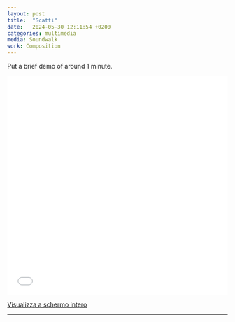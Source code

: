 ```yaml
---
layout: post
title:  "Scatti"
date:   2024-05-30 12:11:54 +0200
categories: multimedia
media: Soundwalk
work: Composition
---
```


Put a brief demo of around 1 minute.

<iframe width="100%" height="500px" frameborder="0" allowfullscreen allow="geolocation" src="//umap.openstreetmap.fr/it/map/mappa-senza-nome_1076715?scaleControl=false&miniMap=false&scrollWheelZoom=false&zoomControl=true&editMode=disabled&moreControl=true&searchControl=null&tilelayersControl=null&embedControl=null&datalayersControl=true&onLoadPanel=none&captionBar=false&captionMenus=true"></iframe><p><a href="//umap.openstreetmap.fr/it/map/mappa-senza-nome_1076715?scaleControl=false&miniMap=false&scrollWheelZoom=true&zoomControl=true&editMode=disabled&moreControl=true&searchControl=null&tilelayersControl=null&embedControl=null&datalayersControl=true&onLoadPanel=none&captionBar=false&captionMenus=true">Visualizza a schermo intero</a></p>


---


